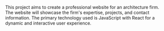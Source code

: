 This project aims to create a professional website for an architecture firm. The website will showcase the firm's expertise, projects, and contact information. The primary technology used is JavaScript with React for a dynamic and interactive user experience.
